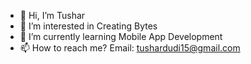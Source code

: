 - 👋 Hi, I’m Tushar
- 👀 I’m interested in Creating Bytes
- 🌱 I’m currently learning Mobile App Development
- 📫 How to reach me? Email: tushardudi15@gmail.com

<!---
cogni-dev-tushar/cogni-dev-tushar is a ✨ special ✨ repository because its `README.md` (this file) appears on your GitHub profile.
You can click the Preview link to take a look at your changes.
--->
